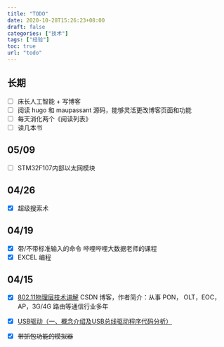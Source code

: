 ```yaml
---
title: "TODO"
date: 2020-10-28T15:26:23+08:00
draft: false
categories: ["技术"]
tags: ["经验"]
toc: true
url: "todo"
---
```


## 长期

- [ ] 床长人工智能 + 写博客
- [ ] 阅读 hugo 和 maupassant 源码，能够灵活更改博客页面和功能
- [ ] 每天消化两个《阅读列表》
- [ ] 读几本书

## 05/09

- [ ] STM32F107内部以太网模块

## 04/26

- [x] 超级搜索术

## 04/19

- [x] 带/不带标准输入的命令 哔哩哔哩大数据老师的课程
- [x] EXCEL 编程

## 04/15

- [x] [802.11物理层技术讲解](https://blog.csdn.net/weixin_42353331/article/details/86504529) CSDN 博客，作者简介：从事 PON， OLT，EOC，AP，3G/4G 路由等通信行业多年
- [x] [USB驱动（一、概念介绍及USB总线驱动程序代码分析）](https://blog.csdn.net/study_deer/article/details/78480764)
- [x] ~~带抓包功能的模拟器~~



















